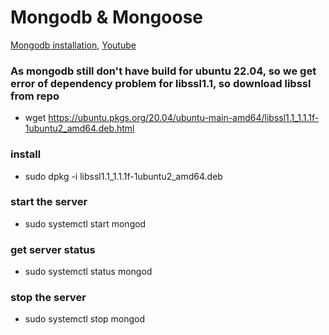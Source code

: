 # Mongodb & Mongoose  
[Mongodb installation](https://www.mongodb.com/docs/manual/tutorial/install-mongodb-on-ubuntu/), [Youtube](https://www.youtube.com/watch?v=0cMy0OdsHFo)  
### As mongodb still don't have build for ubuntu 22.04, so we get error of dependency problem for libssl1.1, so download libssl from repo  
- wget https://ubuntu.pkgs.org/20.04/ubuntu-main-amd64/libssl1.1_1.1.1f-1ubuntu2_amd64.deb.html  
### install  
- sudo dpkg -i libssl1.1_1.1.1f-1ubuntu2_amd64.deb  
### start the server  
- sudo systemctl start mongod  
### get server status  
- sudo systemctl status mongod  
### stop the server    
- sudo systemctl stop mongod

